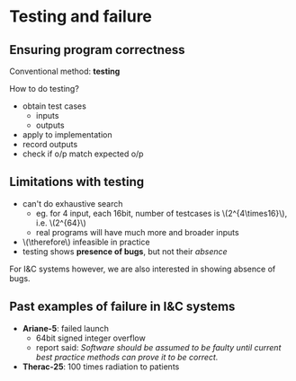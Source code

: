 # Testing and failure

## Ensuring program correctness

Conventional method: **testing**

How to do testing?

- obtain test cases
    - inputs
    - outputs
- apply to implementation
- record outputs
- check if o/p match expected o/p

## Limitations with testing

- can't do exhaustive search
    - eg. for 4 input, each 16bit, number of testcases is \\(2^{4\times16}\\), i.e. \\(2^{64}\\)
    - real programs will have much more and broader inputs
- \\(\therefore\\) infeasible in practice
- testing shows **presence of bugs**, but not their *absence*

For I&C systems however, we are also interested in showing absence of bugs.

## Past examples of failure in I&C systems

- **Ariane-5**: failed launch
    - 64bit signed integer overflow
    - report said: *Software should be assumed to be faulty until current best practice methods can prove it to be correct.*
- **Therac-25**: 100 times radiation to patients


